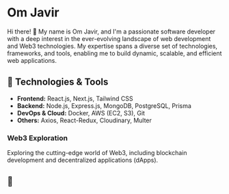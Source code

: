 # Om Javir

Hi there! 👋 My name is Om Javir, and I'm a passionate software developer with a deep interest in the ever-evolving landscape of web development and Web3 technologies. My expertise spans a diverse set of technologies, frameworks, and tools, enabling me to build dynamic, scalable, and efficient web applications.

## 🔧 Technologies & Tools

- **Frontend:** React.js, Next.js, Tailwind CSS
- **Backend:** Node.js, Express.js, MongoDB, PostgreSQL, Prisma
- **DevOps & Cloud:** Docker, AWS (EC2, S3), Git
- **Others:** Axios, React-Redux, Cloudinary, Multer

### Web3 Exploration
Exploring the cutting-edge world of Web3, including blockchain development and decentralized applications (dApps).

## 🌱 
